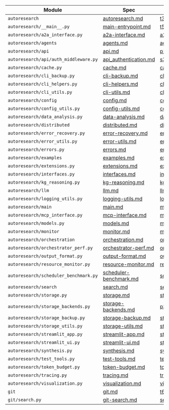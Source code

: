 | Module | Spec | Proof/Simulation | Status |
| --- | --- | --- | --- |
| `autoresearch` | [autoresearch.md](docs/specs/autoresearch.md) | [t3], [t4] | OK |
| `autoresearch/__main__.py` | [main-entrypoint.md](docs/specs/main-entrypoint.md) | [t5] | OK |
| `autoresearch/a2a_interface.py` | [a2a-interface.md](docs/specs/a2a-interface.md) | [a2a_interface.md](docs/algorithms/a2a_interface.md) | OK |
| `autoresearch/agents` | [agents.md](docs/specs/agents.md) | [agents.md](docs/algorithms/agents.md) | OK |
| `autoresearch/api` | [api.md](docs/specs/api.md) | [p1], [p2], [s1] | OK |
| `autoresearch/api/auth_middleware.py` | [api_authentication.md](docs/specs/api_authentication.md) | [s3], [s4], [t8], [t9] | OK |
| `autoresearch/cache.py` | [cache.md](docs/specs/cache.md) | [cache.md](docs/algorithms/cache.md) | OK |
| `autoresearch/cli_backup.py` | [cli-backup.md](docs/specs/cli-backup.md) | [cli_backup.md](docs/algorithms/cli_backup.md) | OK |
| `autoresearch/cli_helpers.py` | [cli-helpers.md](docs/specs/cli-helpers.md) | [cli_helpers.md](docs/algorithms/cli_helpers.md) | OK |
| `autoresearch/cli_utils.py` | [cli-utils.md](docs/specs/cli-utils.md) | [cli_utils.md](docs/algorithms/cli_utils.md) | OK |
| `autoresearch/config` | [config.md](docs/specs/config.md) | [config.md](docs/algorithms/config.md) | OK |
| `autoresearch/config_utils.py` | [config-utils.md](docs/specs/config-utils.md) | [config_utils.md](docs/algorithms/config_utils.md) | OK |
| `autoresearch/data_analysis.py` | [data-analysis.md](docs/specs/data-analysis.md) | [data_analysis.md](docs/algorithms/data_analysis.md) | OK |
| `autoresearch/distributed` | [distributed.md](docs/specs/distributed.md) | [distributed.md](docs/algorithms/distributed.md) | OK |
| `autoresearch/error_recovery.py` | [error-recovery.md](docs/specs/error-recovery.md) | [error_recovery.md](docs/algorithms/error_recovery.md) | OK |
| `autoresearch/error_utils.py` | [error-utils.md](docs/specs/error-utils.md) | [error_utils.md](docs/algorithms/error_utils.md) | OK |
| `autoresearch/errors.py` | [errors.md](docs/specs/errors.md) | [errors.md](docs/algorithms/errors.md) | OK |
| `autoresearch/examples` | [examples.md](docs/specs/examples.md) | [examples.md](docs/algorithms/examples.md) | OK |
| `autoresearch/extensions.py` | [extensions.md](docs/specs/extensions.md) | [extensions.md](docs/algorithms/extensions.md) | OK |
| `autoresearch/interfaces.py` | [interfaces.md](docs/specs/interfaces.md) | [interfaces.md](docs/algorithms/interfaces.md) | OK |
| `autoresearch/kg_reasoning.py` | [kg-reasoning.md](docs/specs/kg-reasoning.md) | [kg_reasoning.md](docs/algorithms/kg_reasoning.md) | OK |
| `autoresearch/llm` | [llm.md](docs/specs/llm.md) | [llm.md](docs/algorithms/llm.md) | OK |
| `autoresearch/logging_utils.py` | [logging-utils.md](docs/specs/logging-utils.md) | [logging_utils.md](docs/algorithms/logging_utils.md) | OK |
| `autoresearch/main` | [main.md](docs/specs/main.md) | [main.md](docs/algorithms/main.md) | OK |
| `autoresearch/mcp_interface.py` | [mcp-interface.md](docs/specs/mcp-interface.md) | [mcp_interface.md](docs/algorithms/mcp_interface.md) | OK |
| `autoresearch/models.py` | [models.md](docs/specs/models.md) | [models.md](docs/algorithms/models.md) | OK |
| `autoresearch/monitor` | [monitor.md](docs/specs/monitor.md) | [monitor.md](docs/algorithms/monitor.md) | OK |
| `autoresearch/orchestration` | [orchestration.md](docs/specs/orchestration.md) | [orchestration.md](docs/algorithms/orchestration.md) | OK |
| `autoresearch/orchestrator_perf.py` | [orchestrator-perf.md](docs/specs/orchestrator-perf.md) | [orchestrator_perf.md](docs/algorithms/orchestrator_perf.md) | OK |
| `autoresearch/output_format.py` | [output-format.md](docs/specs/output-format.md) | [output_format.md](docs/algorithms/output_format.md) | OK |
| `autoresearch/resource_monitor.py` | [resource-monitor.md](docs/specs/resource-monitor.md) | [resource_monitor.md](docs/algorithms/resource_monitor.md) | OK |
| `autoresearch/scheduler_benchmark.py` | [scheduler-benchmark.md](docs/specs/scheduler-benchmark.md) | [scheduler_benchmark.md](docs/algorithms/scheduler_benchmark.md) | OK |
| `autoresearch/search` | [search.md](docs/specs/search.md) | [search.md](docs/algorithms/search.md) | OK |
| `autoresearch/storage.py` | [storage.md](docs/specs/storage.md) | [storage.md](docs/algorithms/storage.md) | OK |
| `autoresearch/storage_backends.py` | [storage-backends.md](docs/specs/storage-backends.md) | [p3], [s2] | OK |
| `autoresearch/storage_backup.py` | [storage-backup.md](docs/specs/storage-backup.md) | [storage_backup.md](docs/algorithms/storage_backup.md) | OK |
| `autoresearch/storage_utils.py` | [storage-utils.md](docs/specs/storage-utils.md) | [storage_utils.md](docs/algorithms/storage_utils.md) | OK |
| `autoresearch/streamlit_app.py` | [streamlit-app.md](docs/specs/streamlit-app.md) | [streamlit_app.md](docs/algorithms/streamlit_app.md) | OK |
| `autoresearch/streamlit_ui.py` | [streamlit-ui.md](docs/specs/streamlit-ui.md) | [streamlit_ui.md](docs/algorithms/streamlit_ui.md) | OK |
| `autoresearch/synthesis.py` | [synthesis.md](docs/specs/synthesis.md) | [synthesis.md](docs/algorithms/synthesis.md) | OK |
| `autoresearch/test_tools.py` | [test-tools.md](docs/specs/test-tools.md) | [test_tools.md](docs/algorithms/test_tools.md) | OK |
| `autoresearch/token_budget.py` | [token-budget.md](docs/specs/token-budget.md) | [token_budgeting.md](docs/algorithms/token_budgeting.md) | OK |
| `autoresearch/tracing.py` | [tracing.md](docs/specs/tracing.md) | [tracing.md](docs/algorithms/tracing.md) | OK |
| `autoresearch/visualization.py` | [visualization.md](docs/specs/visualization.md) | [visualization.md](docs/algorithms/visualization.md) | OK |
| `git` | [git.md](docs/specs/git.md) | [t6], [t7] | OK |
| `git/search.py` | [git-search.md](docs/specs/git-search.md) | [search.md](docs/algorithms/search.md) | OK |
[p1]: docs/algorithms/api.md
[p2]: docs/algorithms/api-authentication.md
[p3]: docs/algorithms/oxigraph.md
[s1]: scripts/api_auth_credentials_sim.py
[s2]: scripts/oxigraph_persistence_sim.py
[s3]: scripts/api_auth_sim.py
[s4]: scripts/api_auth_verification_sim.py
[t3]: tests/integration/test_a2a_interface.py
[t4]: tests/unit/test_distributed.py
[t5]: tests/unit/test_main_module.py
[t8]: tests/analysis/test_api_auth_sim.py
[t9]: tests/unit/test_api_auth_middleware.py
[t6]: tests/integration/test_local_git_backend.py
[t7]: tests/targeted/test_git_search.py
